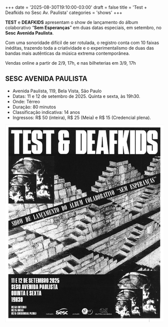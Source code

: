 +++
date = '2025-08-30T19:10:00-03:00'
draft = false
title = 'Test + Deafkids no Sesc Av. Paulista'
categories = 'shows'
+++

**TEST** e **DEAFKIDS** apresentam o show de lançamento do álbum colaborativo “**Sem Esperanças**” em duas datas especiais, em setembro, no **Sesc Avenida Paulista**.

<!--more-->

Com uma sonoridade difícil de ser rotulada, o registro conta com 10 faixas inéditas, trazendo toda a criatividade e o experimentalismo de duas das bandas mais autênticas da música extrema contemporânea.

Vendas online a partir de 2/9, 17h, e nas bilheterias em 3/9, 17h

## SESC AVENIDA PAULISTA

- Avenida Paulista, 119, Bela Vista, São Paulo
- Datas: 11 e 12 de setembro de 2025. Quinta e sexta, às 19h30.
- Onde: Térreo
- Duração: 80 minutos
- Classificação indicativa: 14 anos
- Ingressos: R$ 50 (inteira), R$ 25 (Meia) e R$ 15 (Credencial plena).

<img src="featured.jpg" alt="Flyer Test + Deafkids no Sesc Av. Paulista">
